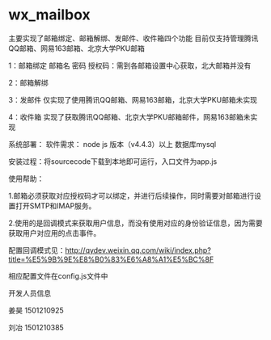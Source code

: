 # wx_mailbox

主要实现了邮箱绑定、邮箱解绑、发邮件、收件箱四个功能
目前仅支持管理腾讯QQ邮箱、网易163邮箱、北京大学PKU邮箱

1：邮箱绑定
邮箱名
密码
授权码：需到各邮箱设置中心获取，北大邮箱并没有

2：邮箱解绑

3：发邮件
仅实现了使用腾讯QQ邮箱、网易163邮箱，北京大学PKU邮箱未实现

4：收件箱
实现了获取腾讯QQ邮箱、北京大学PKU邮箱邮件，网易163邮箱未实现

系统部署：
软件需求：
node js 版本（v4.4.3）以上
数据库mysql

安装过程：将sourcecode下载到本地即可运行，入口文件为app.js

使用帮助：

1.邮箱必须获取对应授权码才可以绑定，并进行后续操作，同时需要对邮箱进行设置打开SMTP和IMAP服务。

2.使用的是回调模式来获取用户信息，而没有使用对应的身份验证信息，因为需要获取用户对应用的点击事件。

配置回调模式见：http://qydev.weixin.qq.com/wiki/index.php?title=%E5%9B%9E%E8%B0%83%E6%A8%A1%E5%BC%8F

相应配置文件在config.js文件中


开发人员信息  

姜昊  1501210925

刘冶  1501210385

